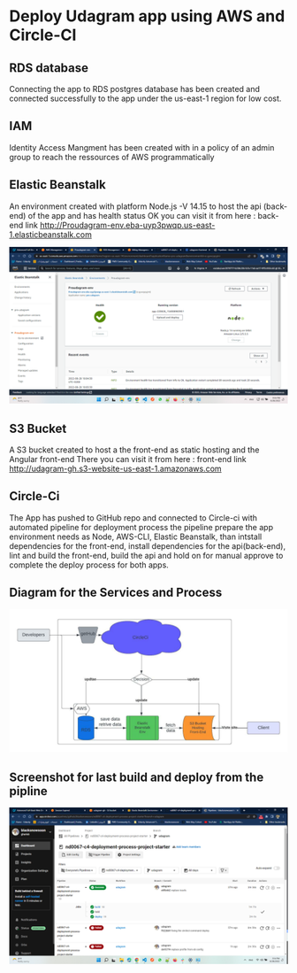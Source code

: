 # Deploy Udagram app using AWS and Circle-CI

## RDS database
 Connecting the app to RDS 
 postgres database has been created and connected successfully to the app under the us-east-1 region for low cost.

 ## IAM 
  Identity Access Mangment has been created with in a policy of an admin group to reach the ressources of AWS programmatically

## Elastic Beanstalk
  An environment created with platform Node.js -V 14.15  to host the api (back-end) of the app and has health status OK
  you can visit it from here : back-end link
  http://Proudagram-env.eba-uyp3pwqp.us-east-1.elasticbeanstalk.com

  ![Alt text](./project-diagram/aws-env-health.png)

## S3 Bucket
  A S3 bucket created to host a the front-end as static hosting and the Angular front-end There you can visit it from here : front-end link
  http://udagram-gh.s3-website-us-east-1.amazonaws.com
  
## Circle-Ci
  The App has pushed to GitHub repo and connected to Circle-ci with automated pipeline for deployment process the pipeline prepare the app environment needs as Node, AWS-CLI, Elastic Beanstalk, than intstall dependencies for the front-end, install dependencies for the api(back-end), lint and build the front-end, build the api and hold on for manual approve to complete the deploy process for both apps.

## Diagram for the Services and Process
  ![Alt text](./project-diagram/aws-circle-ci.jpeg)

## Screenshot for last build and deploy from the pipline
  ![Alt text](./project-diagram/circleci.png)